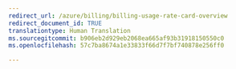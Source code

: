 ```yaml
---
redirect_url: /azure/billing/billing-usage-rate-card-overview
redirect_document_id: TRUE
translationtype: Human Translation
ms.sourcegitcommit: b906eb2d929eb2068ea665af93b31918150550c0
ms.openlocfilehash: 57c7ba8674a1e33833f66d7f7bf740878e256ff0

---
```



<!--HONumber=Feb17_HO2-->


